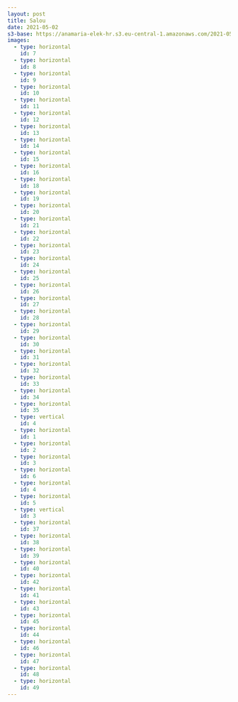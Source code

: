 ```yaml
---
layout: post
title: Salou
date: 2021-05-02
s3-base: https://anamaria-elek-hr.s3.eu-central-1.amazonaws.com/2021-05-02-salou
images:
  - type: horizontal
    id: 7
  - type: horizontal
    id: 8
  - type: horizontal
    id: 9
  - type: horizontal
    id: 10
  - type: horizontal
    id: 11
  - type: horizontal
    id: 12
  - type: horizontal
    id: 13
  - type: horizontal
    id: 14
  - type: horizontal
    id: 15
  - type: horizontal
    id: 16
  - type: horizontal
    id: 18
  - type: horizontal
    id: 19
  - type: horizontal
    id: 20
  - type: horizontal
    id: 21
  - type: horizontal
    id: 22
  - type: horizontal
    id: 23
  - type: horizontal
    id: 24
  - type: horizontal
    id: 25
  - type: horizontal
    id: 26
  - type: horizontal
    id: 27
  - type: horizontal
    id: 28
  - type: horizontal
    id: 29
  - type: horizontal
    id: 30
  - type: horizontal
    id: 31
  - type: horizontal
    id: 32
  - type: horizontal
    id: 33
  - type: horizontal
    id: 34
  - type: horizontal
    id: 35
  - type: vertical
    id: 4
  - type: horizontal
    id: 1
  - type: horizontal
    id: 2
  - type: horizontal
    id: 3
  - type: horizontal
    id: 6
  - type: horizontal
    id: 4
  - type: horizontal
    id: 5
  - type: vertical
    id: 3
  - type: horizontal
    id: 37
  - type: horizontal
    id: 38
  - type: horizontal
    id: 39
  - type: horizontal
    id: 40
  - type: horizontal
    id: 42
  - type: horizontal
    id: 41
  - type: horizontal
    id: 43
  - type: horizontal
    id: 45
  - type: horizontal
    id: 44
  - type: horizontal
    id: 46
  - type: horizontal
    id: 47
  - type: horizontal
    id: 48
  - type: horizontal
    id: 49
---
```


